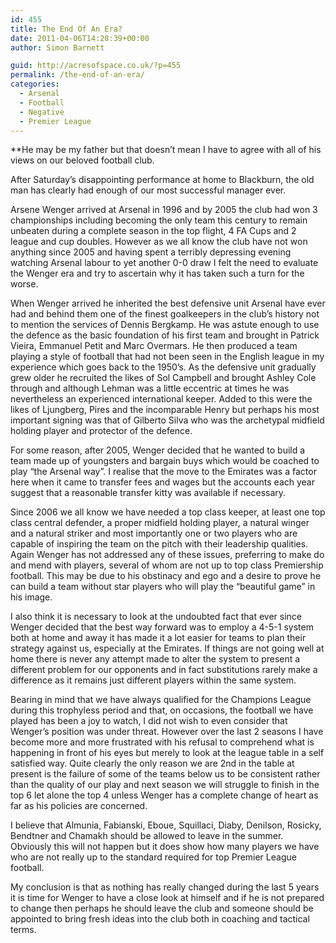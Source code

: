 ```yaml
---
id: 455
title: The End Of An Era?
date: 2011-04-06T14:28:39+00:00
author: Simon Barnett

guid: http://acresofspace.co.uk/?p=455
permalink: /the-end-of-an-era/
categories:
  - Arsenal
  - Football
  - Negative
  - Premier League
---
```

**He may be my father but that doesn&#8217;t mean I have to agree with all of his views on our beloved football club.</p> 

After Saturday&#8217;s disappointing performance at home to Blackburn, the old man has clearly had enough of our most successful manager ever.</strong>

Arsene Wenger arrived at Arsenal in 1996 and by 2005 the club had won 3 championships including becoming the only team this century to remain unbeaten during a complete season in the top flight, 4 FA Cups and 2 league and cup doubles. However as we all know the club have not won anything since 2005 and having spent a terribly depressing evening watching Arsenal labour to yet another 0-0 draw I felt the need to evaluate the Wenger era and try to ascertain why it has taken such a turn for the worse.

When Wenger arrived he inherited the best defensive unit Arsenal have ever had and behind them one of the finest goalkeepers in the club&#8217;s history not to mention the services of Dennis Bergkamp. He was astute enough to use the defence as the basic foundation of his first team and brought in Patrick Vieira, Emmanuel Petit and Marc Overmars. He then produced a team playing a style of football that had not been seen in the English league in my experience which goes back to the 1950&#8217;s. As the defensive unit gradually grew older he recruited the likes of Sol Campbell and brought Ashley Cole through and although Lehman was a little eccentric at times he was nevertheless an experienced international keeper. Added to this were the likes of Ljungberg, Pires and the incomparable Henry but perhaps his most important signing was that of Gilberto Silva who was the archetypal midfield holding player and protector of the defence.

For some reason, after 2005, Wenger decided that he wanted to build a team made up of youngsters and bargain buys which would be coached to play “the Arsenal way”. I realise that the move to the Emirates was a factor here when it came to transfer fees and wages but the accounts each year suggest that a reasonable transfer kitty was available if necessary.

Since 2006 we all know we have needed a top class keeper, at least one top class central defender, a proper midfield holding player, a natural winger and a natural striker and most importantly one or two players who are capable of inspiring the team on the pitch with their leadership qualities. Again Wenger has not addressed any of these issues, preferring to make do and mend with players, several of whom are not up to top class Premiership football. This may be due to his obstinacy and ego and a desire to prove he can build a team without star players who will play the “beautiful game” in his image.

I also think it is necessary to look at the undoubted fact that ever since Wenger decided that the best way forward was to employ a 4-5-1 system both at home and away it has made it a lot easier for teams to plan their strategy against us, especially at the Emirates. If things are not going well at home there is never any attempt made to alter the system to present a different problem for our opponents and in fact substitutions rarely make a difference as it remains just different players within the same system.

Bearing in mind that we have always qualified for the Champions League during this trophyless period and that, on occasions, the football we have played has been a joy to watch, I did not wish to even consider that Wenger&#8217;s position was under threat. However over the last 2 seasons I have become more and more frustrated with his refusal to comprehend what is happening in front of his eyes but merely to look at the league table in a self satisfied way. Quite clearly the only reason we are 2nd in the table at present is the failure of some of the teams below us to be consistent rather than the quality of our play and next season we will struggle to finish in the top 6 let alone the top 4 unless Wenger has a complete change of heart as far as his policies are concerned.

I believe that Almunia, Fabianski, Eboue, Squillaci, Diaby, Denilson, Rosicky, Bendtner and Chamakh should be allowed to leave in the summer. Obviously this will not happen but it does show how many players we have who are not really up to the standard required for top Premier League football.

My conclusion is that as nothing has really changed during the last 5 years it is time for Wenger to have a close look at himself and if he is not prepared to change then perhaps he should leave the club and someone should be appointed to bring fresh ideas into the club both in coaching and tactical terms.
